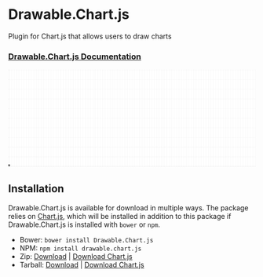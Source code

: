 # Drawable.Chart.js

Plugin for Chart.js that allows users to draw charts

### [Drawable.Chart.js Documentation](http://panz.io/Drawable.Chart.js/)

![Example Chart](img/example.gif "Example Chart")

## Installation

Drawable.Chart.js is available for download in multiple ways. 
The package relies on [Chart.js](https://github.com/nnnick/Chart.js), 
which will be installed in addition to this package
if Drawable.Chart.js is installed with `bower` or `npm`.

- Bower: `bower install Drawable.Chart.js`
- NPM: `npm install drawable.chart.js`
- Zip: [Download](https://github.com/zachpanz88/Drawable.Chart.js/archive/master.zip) | [Download Chart.js](https://github.com/nnnick/Chart.js/archive/v1.0.2.zip)
- Tarball: [Download](https://github.com/zachpanz88/Drawable.Chart.js/archive/master.tar.gz) | [Download Chart.js](https://github.com/nnnick/Chart.js/archive/v1.0.2.tar.gz)
